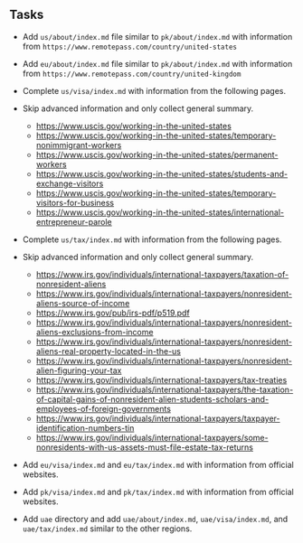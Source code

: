 ## Tasks

- Add `us/about/index.md` file similar to `pk/about/index.md` with information from `https://www.remotepass.com/country/united-states`
- Add `eu/about/index.md` file similar to `pk/about/index.md` with information from `https://www.remotepass.com/country/united-kingdom`

- Complete `us/visa/index.md` with information from the following pages.
- Skip advanced information and only collect general summary.
  - https://www.uscis.gov/working-in-the-united-states
  - https://www.uscis.gov/working-in-the-united-states/temporary-nonimmigrant-workers
  - https://www.uscis.gov/working-in-the-united-states/permanent-workers
  - https://www.uscis.gov/working-in-the-united-states/students-and-exchange-visitors
  - https://www.uscis.gov/working-in-the-united-states/temporary-visitors-for-business
  - https://www.uscis.gov/working-in-the-united-states/international-entrepreneur-parole

- Complete `us/tax/index.md` with information from the following pages.
- Skip advanced information and only collect general summary.
  - https://www.irs.gov/individuals/international-taxpayers/taxation-of-nonresident-aliens
  - https://www.irs.gov/individuals/international-taxpayers/nonresident-aliens-source-of-income
  - https://www.irs.gov/pub/irs-pdf/p519.pdf
  - https://www.irs.gov/individuals/international-taxpayers/nonresident-aliens-exclusions-from-income
  - https://www.irs.gov/individuals/international-taxpayers/nonresident-aliens-real-property-located-in-the-us
  - https://www.irs.gov/individuals/international-taxpayers/nonresident-alien-figuring-your-tax
  - https://www.irs.gov/individuals/international-taxpayers/tax-treaties
  - https://www.irs.gov/individuals/international-taxpayers/the-taxation-of-capital-gains-of-nonresident-alien-students-scholars-and-employees-of-foreign-governments
  - https://www.irs.gov/individuals/international-taxpayers/taxpayer-identification-numbers-tin
  - https://www.irs.gov/individuals/international-taxpayers/some-nonresidents-with-us-assets-must-file-estate-tax-returns

- Add `eu/visa/index.md` and `eu/tax/index.md` with information from official websites.
- Add `pk/visa/index.md` and `pk/tax/index.md` with information from official websites.
- Add `uae` directory and add `uae/about/index.md`, `uae/visa/index.md`, and `uae/tax/index.md` similar to the other regions.
